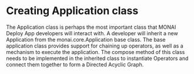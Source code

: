 # Creating Application class

The Application class is perhaps the most important class that MONAI Deploy App developers will interact with.  A developer will inherit a new Application from the monai.core.Application base class. The base application class provides support for chaining up operators, as well as a mechanism to execute the application. The compose method of this class needs to be implemented in the inherited class to instantiate Operators and connect them together to form a Directed Acyclic Graph.

